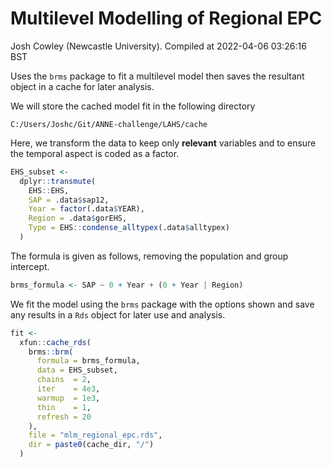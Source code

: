 Multilevel Modelling of Regional EPC
================
Josh Cowley (Newcastle University).
Compiled at 2022-04-06 03:26:16 BST

Uses the `brms` package to fit a multilevel model then saves the
resultant object in a cache for later analysis.

We will store the cached model fit in the following directory

    C:/Users/Joshc/Git/ANNE-challenge/LAHS/cache

Here, we transform the data to keep only **relevant** variables and to
ensure the temporal aspect is coded as a factor.

``` r
EHS_subset <-
  dplyr::transmute(
    EHS::EHS,
    SAP = .data$sap12,
    Year = factor(.data$YEAR),
    Region = .data$gorEHS,
    Type = EHS::condense_alltypex(.data$alltypex)
  )
```

The formula is given as follows, removing the population and group
intercept.

``` r
brms_formula <- SAP ~ 0 + Year + (0 + Year | Region)
```

We fit the model using the `brms` package with the options shown and
save any results in a `Rds` object for later use and analysis.

``` r
fit <-
  xfun::cache_rds(
    brms::brm(
      formula = brms_formula,
      data = EHS_subset,
      chains  = 2,
      iter    = 4e3,
      warmup  = 1e3,
      thin    = 1,
      refresh = 20
    ),
    file = "mlm_regional_epc.rds",
    dir = paste0(cache_dir, "/")
  )
```
